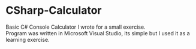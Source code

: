 # CSharp-Calculator
Basic C# Console Calculator I wrote for a small exercise. <br>
Program was written in Microsoft Visual Studio, its simple but I used it as a learning exercise.
